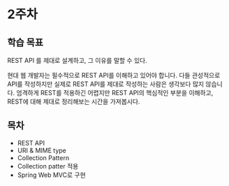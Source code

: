 # 2주차

## 학습 목표

REST API 를 제대로 설계하고, 그 이유를 말할 수 있다.

현대 웹 개발자는 필수적으로 REST API를 이해하고 있어야 합니다. 다들 관성적으로 API를 작성하지만 실제로 REST API를 제대로 작성하는 사람은 생각보다 많지 않습니다. 엄격하게 REST를 적용하긴 어렵지만 REST API의 핵심적인 부분을 이해하고, REST에 대해 제대로 정리해보는 시간을 가져봅시다.

## 목차

- REST API
- URI & MIME type
- Collection Pattern
- Collection patter 적용
- Spring Web MVC로 구현
